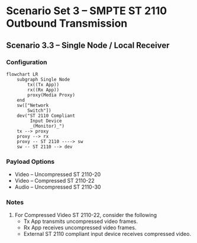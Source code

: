 # Scenario Set 3 – SMPTE ST 2110 Outbound Transmission

## Scenario 3.3 – Single Node / Local Receiver

### Configuration

```mermaid
flowchart LR
    subgraph Single Node
        tx((Tx App))
        rx((Rx App))
        proxy(Media Proxy)
    end
    sw(["Network
        Switch"])
    dev("ST 2110 Compliant
         Input Device
         _(Monitor)_")
    tx --> proxy
    proxy --> rx
    proxy -- ST 2110 ----> sw
    sw -- ST 2110 --> dev
```

### Payload Options

* Video – Uncompressed ST 2110-20
* Video – Compressed ST 2110-22
* Audio – Uncompressed ST 2110-30

### Notes

1. For Compressed Video ST 2110-22, consider the following
    * Tx App transmits uncompressed video frames.
    * Rx App receives uncompressed video frames.
    * External ST 2110 compliant input device receives compressed video.
